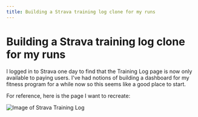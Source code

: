 ```yaml
---
title: Building a Strava training log clone for my runs
---
```


# Building a Strava training log clone for my runs

I logged in to Strava one day to find that the Training Log page is now only available to paying users. I've had notions of building a dashboard for my fitness program for a while now so this seems like a good place to start.

For reference, here is the page I want to recreate:

![Image of Strava Training Log](/strava-training-log.png)

